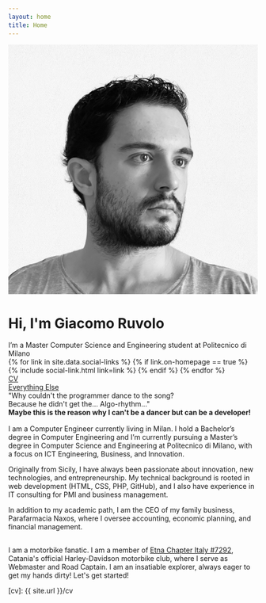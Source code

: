 ```yaml
---
layout: home
title: Home
---
```


<div id="intro-wrapper" class="l-text">
	<div id="intro-title-wrapper">
		<div id="intro-image-wrapper">
			<img id="intro-image" src="/images/portrait.jpg"></div>
		<div id="intro-title-text-wrapper">
			<h1 id="intro-title">Hi, I'm Giacomo Ruvolo</h1>
			<div id="intro-subtitle">I’m a Master Computer Science and Engineering student at Politecnico di Milano</div>
			<div id="intro-subtitle"></div>
			<div id="intro-title-socials">
				{% for link in site.data.social-links %}
					{% if link.on-homepage == true %}
						{% include social-link.html link=link %}
					{% endif %}
				{% endfor %}
			</div>
		</div>
	</div>
	<!-- <hr class="l-middle home-hr"> -->
	<div id="everything-else" class="l-middle">
		<a href="/cv.pdf"><div><i class="fa fa-portrait icon icon-right-space"></i>CV</div></a>
		<!-- <a href="{{ site.url }}/projects"><div><i class="fa fa-shapes icon icon-right-space"></i>Projects</div></a>-->
		<a href="https://www.google.com/search?q=Do+a+barrel+roll"><div><i class="fa fa-list-ul icon icon-right-space"></i>Everything Else</div></a>
	</div>
	<div>
		"Why couldn't the programmer dance to the song?<br>
		Because he didn't get the... Algo-rhythm..."<br>
		<strong>Maybe this is the reason why I can't be a dancer but can be a developer!</strong>
	</div>
	<div style="height: 1rem"></div>
	<div>I am a Computer Engineer currently living in Milan. I hold a Bachelor’s degree in Computer Engineering and I’m currently pursuing a Master’s degree in Computer Science and Engineering at Politecnico di Milano, with a focus on ICT Engineering, Business, and Innovation.

Originally from Sicily, I have always been passionate about innovation, new technologies, and entrepreneurship. My technical background is rooted in web development (HTML, CSS, PHP, GitHub), and I also have experience in IT consulting for PMI and business management.

In addition to my academic path, I am the CEO of my family business, Parafarmacia Naxos, where I oversee accounting, economic planning, and financial management.</div>
	<div style="height: 1rem"></div>
	<div>
		I am a motorbike fanatic. I am a member of <a href="https://www.etnachapter.it/"> Etna Chapter Italy #7292</a>, Catania's official Harley-Davidson motorbike club, where I serve as Webmaster and Road Captain.
		I am an insatiable explorer, always eager to get my hands dirty! Let's get started!
	</div>
</div>

<!-- 
<hr class="l-middle home-hr">


<h2 class="feature-title">Featured <a href="/cv/#publications">Research Publications</a></h2>

<p class="feature-text">
	Latest research for fans of human-computer interaction, data visualization, and machine learning.
</p>

<div class="cover-wrapper cover-wrapper-3-col l-page">
	{% comment %}
	{% assign sortedPublications = site.categories.papers | sort: 'feature-order' %}
	{% for feature in sortedPublications %}
		{% if feature.featured == true %}
			{% include feature.html feature=feature %}
		{% endif %}
	{% endfor %}
	{% endcomment %}
</div>


<br>
<h2 class="feature-title">Featured <a href="/dissertation">Dissertation Publications</a></h2>

<p class="feature-text">
	My dissertation contributed interactive interfaces to enable machine learning interpretability at scale and for everyone.
</p>

<div class="cover-wrapper cover-wrapper-1-col l-text">
	{% comment %}	
	{% include dissertation/document.html details=false location=home %}
	{% endcomment %}
</div>

<div class="cover-wrapper cover-wrapper-3-col l-page">
	{% comment %}
	{% assign sortedPublications = site.categories.papers | sort: 'feature-order' %}
	{% for feature in sortedPublications %}
		{% if feature.dissertation == true %}
			{% include feature.html feature=feature %}
		{% endif %}
	{% endfor %}
	{% endcomment %}
</div>

<br>
<h2 class="feature-title">Apple <a href="https://developer.apple.com/design/human-interface-guidelines/">Chart Design Guidelines</a></h2>

<p class="feature-text">
	Guidance and best practices to help designers and developers create the best charts for Apple platforms.
</p>

<div class="cover-wrapper cover-wrapper-2-col l-middle">
	{% comment %}
	{% for feature in site.data.designs %}
		{% if feature.featured == true %}
			{% include feature.html feature=feature %}
		{% endif %}
	{% endfor %}
	{% endcomment %}
</div>

<br>
<h2 class="feature-title">Featured <a href="/cv/#interactive-articles">Interactive Articles</a></h2>

<p class="feature-text">
	Enhanced reading experiences that demonstrate what's possible when dynamic media are effectively combined.
 
</p>

<div class="cover-wrapper cover-wrapper-3-col l-page">
	{% comment %}
	{% assign sortedArticles = site.data.articles | where: "featured", true %}
	{% assign ia = site.categories.papers | where:"permalink", "papers/interactive-articles" %}

	{% assign feature = sortedArticles[1] %}
	{% include feature.html feature=feature %}

	{% assign feature = sortedArticles[0] %}
	{% include feature.html feature=feature %}

	{% assign feature = ia[0] %}
	{% include feature.html feature=feature %}
	{% endcomment %}
</div>

<br>
<h2 class="feature-title"><a href="https://parametric.press/about">Parametric Press</a></h2>

<p class="feature-text">
	A born-digital, experimental magazine dedicated to showcasing the expository power of the web.
</p>

<div class="cover-wrapper cover-wrapper-2-col l-middle">
	{% comment %}
	{% assign parametric = site.data.articles | where: "parametric-issue", true %}
	{% for feature in parametric %}
		{% include feature.html feature=feature %}
	{% endfor %}
	{% endcomment %}
</div>

-->


[cv]: {{ site.url }}/cv
